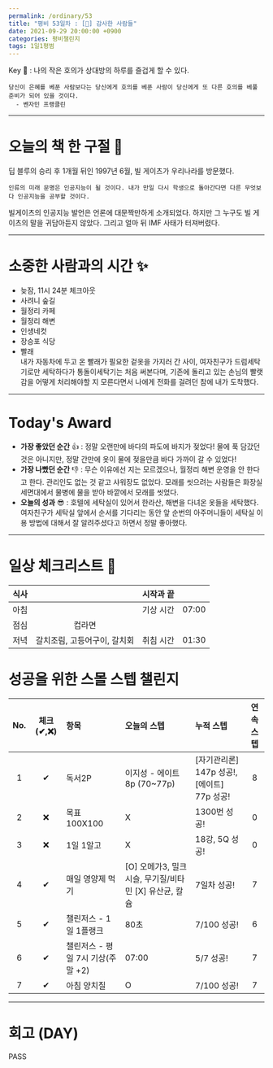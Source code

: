 ```yaml
---
permalink: /ordinary/53
title: "평비 53일차 : [🧳] 감사한 사람들"
date: 2021-09-29 20:00:00 +0900
categories: 평비챌린지
tags: 1일1평범
---  
```

Key 🔑 : 나의 작은 호의가 상대방의 하루를 즐겁게 할 수 있다.  
```
당신이 은혜를 베푼 사람보다는 당신에게 호의를 베푼 사람이 당신에게 또 다른 호의를 베풀 준비가 되어 있을 것이다.
  - 벤자민 프랭클린
```

---
# 오늘의 책 한 구절 📕
딥 블루의 승리 후 1개월 뒤인 1997년 6월, 빌 게이츠가 우리나라를 방문했다.  

```
인류의 미래 문명은 인공지능이 될 것이다. 내가 만일 다시 학생으로 돌아간다면 다른 무엇보다 인공지능을 공부할 것이다.
```

빌게이츠의 인공지능 발언은 언론에 대문짝만하게 소개되었다. 하지만 그 누구도 빌 게이츠의 말을 귀담아듣지 않았다. 그리고 얼마 뒤 IMF 사태가 터져버렸다.  

---
# 소중한 사람과의 시간 ✨
- 늦잠, 11시 24분 체크아웃  
- 사려니 숲길  
- 월정리 카페  
- 월정리 해변  
- 인생네컷  
- 장승포 식당  
- 빨래  
  내가 자동차에 두고 온 빨래가 필요한 겉옷을 가지러 간 사이, 여자친구가 드럼세탁기로만 세탁하다가 통돌이세탁기는 처음 써본다며, 기존에 돌리고 있는 손님의 빨랫감을 어떻게 처리해야할 지 모른다면서 나에게 전화를 걸려던 참에 내가 도착했다.  

---
# Today's Award
- **가장 좋았던 순간** 👍 : 정말 오랜만에 바다의 파도에 바지가 젖었다! 물에 푹 담갔던 것은 아니지만, 정말 간만에 옷이 물에 젖을만큼 바다 가까이 갈 수 있었다!
- **가장 나빴던 순간** 👎 : 무슨 이유에선 지는 모르겠으나, 월정리 해변 운영을 안 한다고 한다. 관리인도 없는 것 같고 샤워장도 없었다. 모래를 씻으려는 사람들은 화장실 세면대에서 물병에 물을 받아 바깥에서 모래를 씻었다.  
- **오늘의 성과** 😎 : 호텔에 세탁실이 있어서 한라산, 해변을 다녀온 옷들을 세탁했다. 여자친구가 세탁실 앞에서 순서를 기다리는 동안 앞 순번의 아주머니들이 세탁실 이용 방법에 대해서 잘 알려주셨다고 하면서 정말 좋아했다.  

---
# 일상 체크리스트 📃

| 식사 |  | 시작과 끝 |  |
|:----:|:----:|:----:|:----:|
| 아침 |  | 기상 시간 | 07:00 |
| 점심 | 컵라면 |  |  |
| 저녁 | 갈치조림, 고등어구이, 갈치회 | 취침 시간 | 01:30 |

# 성공을 위한 스몰 스텝 챌린지

| No. | 체크(✔,❌) | 항목 | 오늘의 스텝 | 누적 스텝 | 연속 스텝 |
|:----:|:----:|:----|:----|:----|:----:|
| 1 | ✔ | 독서2P | 이지성 - 에이트 8p (70~77p) | [자기관리론] 147p 성공!, [에이트] 77p 성공! | 8 |
| 2 | ❌ | 목표 100X100 | X | 1300번 성공! | 0 |
| 3 | ❌ | 1일 1알고 | X | 18강, 5Q 성공! | 0 |
| 4 | ✔ | 매일 영양제 먹기 | [O] 오메가3, 밀크시슬, 무기질/비타민 [X] 유산균, 칼슘 | 7일차 성공! | 7 |
| 5 | ✔ | 챌린저스 - 1일 1플랭크 | 80초 | 7/100 성공! | 6 |
| 6 | ✔ | 챌린저스 - 평일 7시 기상(주말 +2) | 07:00 | 5/7 성공! | 7 |
| 7 | ✔ | 아침 양치질 | O | 7/100 성공! | 7 |

---
# 회고 (DAY)
PASS